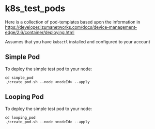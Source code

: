 # k8s_test_pods

Here is a collection of pod-templates based upon the information in https://developer.izumanetworks.com/docs/device-management-edge/2.6/container/deploying.html   

Assumes that you have ```kubectl``` installed and configured to your account   

## Simple Pod

To deploy the simple test pod to your node:

```
cd simple_pod
./create_pod.sh --node <nodeId> --apply
```

## Looping Pod

To deploy the simple test pod to your node:

```
cd looping_pod
./create_pod.sh --node <nodeId> --apply
```
